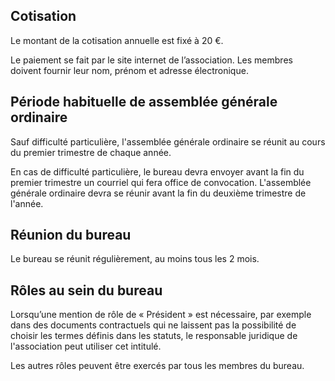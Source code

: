 ---
---
## Cotisation

Le montant de la cotisation annuelle est fixé à 20 €.

Le paiement se fait par le site internet de l’association. Les membres doivent fournir leur nom, prénom et adresse électronique.


## Période habituelle de assemblée générale ordinaire

Sauf difficulté particulière, l'assemblée générale ordinaire se réunit au cours du premier trimestre de chaque année.

En cas de difficulté particulière, le bureau devra envoyer avant la fin du premier trimestre un courriel qui fera office de convocation. L'assemblée générale ordinaire devra se réunir avant la fin du deuxième trimestre de l'année.


## Réunion du bureau

Le bureau se réunit régulièrement, au moins tous les 2 mois.


## Rôles au sein du bureau

Lorsqu’une mention de rôle de « Président » est nécessaire, par exemple dans des documents contractuels qui ne laissent pas la possibilité de choisir les termes définis dans les statuts, le responsable juridique de l'association peut utiliser cet intitulé.

Les autres rôles peuvent être exercés par tous les membres du bureau.
